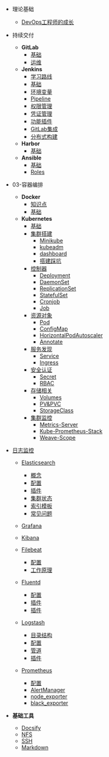 - 理论基础
  - [DevOps工程师的成长](README.md)

- 持续交付
  - **GitLab**
    - [基础](02-CICD/021-版本控制/GitLab/GitLab-基础.md)
    - [运维](02-CICD/021-版本控制/GitLab/GitLab-运维.md)
  - **Jenkins**
    - [学习路线](02-CICD/023-集成工具/Jenkins/Jenkins-学习路线.md)
    - [基础](02-CICD/023-集成工具/Jenkins/Jenkins-基础.md)
    - [环境变量](02-CICD/023-集成工具/Jenkins/Jenkins-环境变量.md)
    - [Pipeline](02-CICD/023-集成工具/Jenkins/Jenkins-Pipeline.md)
    - [权限管理](02-CICD/023-集成工具/Jenkins/Jenkins-权限管理.md)
    - [凭证管理](02-CICD/023-集成工具/Jenkins/Jenkins-凭证管理.md)
    - [功能插件](02-CICD/023-集成工具/Jenkins/Jenkins-功能插件.md)
    - [GitLab集成](02-CICD/023-集成工具/Jenkins/Jenkins-gitlab集成.md)
    - [分布式构建](02-CICD/023-集成工具/Jenkins/Jenkins-分布式构建.md)
  - **Harbor**
    - [基础](02-CICD/024-制品库/Harbor/Harbor-基础.md)
  - **Ansible**
    - [基础](02-CICD/025-配置管理/Ansible/Ansible-基础.md)
    - [Roles](02-CICD/025-配置管理/Ansible/Ansible-Roles.md)
- 03-容器编排
  - **Docker**
    - [知识点](03-容器编排/Docker/Docker-知识点.md)
    - [基础](03-容器编排/Docker/Docker-基础.md)
  - **Kubernetes**
    - [基础](03-容器编排/Kubernetes/K8S-基础.md)
    - [集群搭建](03-容器编排/Kubernetes/K8S-集群搭建/README.md)
      - [Minikube](03-容器编排/Kubernetes/K8S-集群搭建/K8S-Minikube.md)
      - [kubeadm](03-容器编排/Kubernetes/K8S-集群搭建/K8S-kubeadm.md)
      - [dashboard](03-容器编排/Kubernetes/K8S-集群搭建/K8S-dashboard.md)
      - [搭建踩坑](03-容器编排/Kubernetes/K8S-集群搭建/K8S-搭建踩坑.md)
    - [控制器](03-容器编排/Kubernetes/K8S-控制器/README.md)
      - [Deployment](03-容器编排/Kubernetes/K8S-控制器/K8S-Deployment.md)
      - [DaemonSet](03-容器编排/Kubernetes/K8S-控制器/K8S-DaemonSet.md)
      - [ReplicationSet](03-容器编排/Kubernetes/K8S-控制器/K8S-ReplicationSet.md)
      - [StatefulSet](03-容器编排/Kubernetes/K8S-控制器/K8S-StatefulSet.md)
      - [Cronjob](03-容器编排/Kubernetes/K8S-控制器/K8S-Cronjob.md)
      - [Job](03-容器编排/Kubernetes/K8S-控制器/K8S-Job.md)
    - [资源对象](03-容器编排/Kubernetes/K8S-资源对象/README.md)
      - [Pod](03-容器编排/Kubernetes/K8S-资源对象/K8S-Pod.md)
      - [ConfigMap](03-容器编排/Kubernetes/K8S-资源对象/K8S-ConfigMap.md)
      - [HorizontalPodAutoscaler](03-容器编排/Kubernetes/K8S-资源对象/K8S-HorizontalPodAutoscaler.md)
      - [Annotate](03-容器编排/Kubernetes/K8S-资源对象/K8S-Annotate.md)
    - [服务发现](03-容器编排/Kubernetes/K8S-服务发现/README.md)
      - [Service](03-容器编排/Kubernetes/K8S-服务发现/K8S-Service.md)
      - [Ingress](03-容器编排/Kubernetes/K8S-服务发现/K8S-Ingress.md)
    - [安全认证](03-容器编排/Kubernetes/K8S-安全认证/README.md)
      - [Secret](03-容器编排/Kubernetes/K8S-安全认证/K8S-Secret.md)
      - [RBAC](03-容器编排/Kubernetes/K8S-安全认证/K8S-RBAC.md)
    - [存储相关](03-容器编排/Kubernetes/K8S-存储相关/README.md)
      - [Volumes](03-容器编排/Kubernetes/K8S-存储相关/Volumes.md)
      - [PV&PVC](03-容器编排/Kubernetes/K8S-存储相关/PV&PVC.md)
      - [StorageClass](03-容器编排/Kubernetes/K8S-存储相关/StorageClass.md)
    - [集群监控](03-容器编排/Kubernetes/K8S-集群监控/README.md)
      - [Metrics-Server](03-容器编排/Kubernetes/K8S-集群监控/Metrics-Server.md)
      - [Kube-Prometheus-Stack](03-容器编排/Kubernetes/K8S-集群监控/Kube-Prometheus-Stack.md)
      - [Weave-Scope](03-容器编排/Kubernetes/K8S-安全认证/Weave-Scope.md)

- [日志监控](日志监控/README.md)
  - [Elasticsearch](日志监控/Elasticsearch/README.md)
    - [概念](日志监控/Elasticsearch/Elasticsearch-概念.md)
    - [配置](日志监控/Elasticsearch/Elasticsearch-配置.md)
    - [插件](日志监控/Elasticsearch/Elasticsearch-插件.md)
    - [集群状态](日志监控/Elasticsearch/Elasticsearch-集群状态.md)
    - [索引模板](日志监控/Elasticsearch/Elasticsearch-索引模板.md)
    - [常见问题](日志监控/Elasticsearch/Elasticsearch-常见问题.md)
  - [Grafana](日志监控/Grafana/README.md)
  - [Kibana](日志监控/Kibana/README.md)

  - [Filebeat](日志监控/Log_Collectors/Filebeat/README.md)
    - [配置](日志监控/Log_Collectors/Filebeat/Filebeat-配置.md)
    - [工作原理](日志监控/Log_Collectors/Filebeat/Filebeat-工作原理.md)
  - [Fluentd](日志监控/Log_Collectors/Fluentd/README.md)
    - [配置](日志监控/Log_Collectors/Fluentd/Fluentd-配置.md)
    - [插件](日志监控/Log_Collectors/Fluentd/Fluentd-插件.md)
    - [插件](日志监控/Log_Collectors/Fluentd/Fluentd-插件.md)
  - [Logstash](日志监控/Log_Collectors/Logstash/README.md)
    - [目录结构](日志监控/Log_Collectors/Logstash/Logstash-目录结构.md)
    - [配置](日志监控/Log_Collectors/Logstash/Logstash-配置.md)
    - [管道](日志监控/Log_Collectors/Logstash/Logstash-管道.md)
    - [插件](日志监控/Log_Collectors/Logstash/Logstash-插件.md)
  - [Prometheus](日志监控/Prometheus/Prometheus-基础.md)
    - [配置](日志监控/Prometheus/Prometheus-配置.md)
    - [AlertManager](日志监控/Prometheus/AlertManager.md)
    - [node_exporter](日志监控/Prometheus/node_exporter.md)
    - [black_exporter](日志监控/Prometheus/black_exporter.md)
- **基础工具**
  - [Docsify](基础工具/Docsify.md)
  - [NFS](基础工具/NFS.md)
  - [SSH](基础工具/SSH.md)
  - [Markdown](基础工具/Markdown.md)